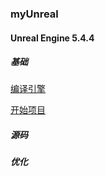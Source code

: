 ### myUnreal

#### Unreal Engine 5.4.4

##### 基础

[编译引擎](https://github.com/HushengStudent/myUnreal/blob/main/Doc/01.build%20engine/build%20engine.md)

[开始项目](https://github.com/HushengStudent/myUnreal/blob/main/Doc/02.open%20project/open%20project.md)

##### 源码

##### 优化









